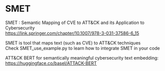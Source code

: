 # SMET
SMET : Semantic Mapping of CVE to ATT&amp;CK and its Application to Cybersecurity <br>
https://link.springer.com/chapter/10.1007/978-3-031-37586-6_15

SMET is tool that maps text (such as CVE) to ATT&CK techniques <br>
Check SMET_use_example.py to learn how to integrate SMET in your code

ATT&CK BERT for semantically meaningful cybersecurity text embedding: https://huggingface.co/basel/ATTACK-BERT


